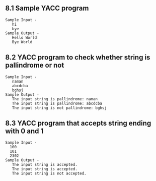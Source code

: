 ## 8.1 Sample YACC program 
    Sample Input -
       hi
       bye
    Sample Output -
       Hello World
       Bye World
       
       
## 8.2 YACC program to check whether string is pallindrome or not 
    Sample Input -
       naman
       abcdcba
       bghsj
    Sample Output -
       The input string is pallindrome: naman
       The input string is pallindrome: abcdcba
       The input string is not pallindrome: bghsj

      
## 8.3 YACC program that accepts string ending with 0 and 1
    Sample Input -
      100
      101
      2302
    Sample Output -
       The input string is accepted.
       The input string is accepted.
       The input string is not accepted.
      
